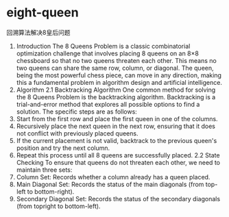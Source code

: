 # eight-queen
回溯算法解决8皇后问题
1. Introduction
The 8 Queens Problem is a classic combinatorial optimization challenge that involves
placing 8 queens on an 8×8 chessboard so that no two queens threaten each other. This
means no two queens can share the same row, column, or diagonal. The queen, being the
most powerful chess piece, can move in any direction, making this a fundamental problem
in algorithm design and artificial intelligence.
2. Algorithm
2.1 Backtracking Algorithm
One common method for solving the 8 Queens Problem is the backtracking algorithm.
Backtracking is a trial-and-error method that explores all possible options to find a
solution. The specific steps are as follows:
1. Start from the first row and place the first queen in one of the columns.
2. Recursively place the next queen in the next row, ensuring that it does not conflict
with previously placed queens.
3. If the current placement is not valid, backtrack to the previous queen's position and
try the next column.
4. Repeat this process until all 8 queens are successfully placed.
2.2 State Checking
To ensure that queens do not threaten each other, we need to maintain three sets:
1. Column Set: Records whether a column already has a queen placed.
2. Main Diagonal Set: Records the status of the main diagonals (from top-left to
bottom-right).
3. Secondary Diagonal Set: Records the status of the secondary diagonals (from topright to bottom-left).
